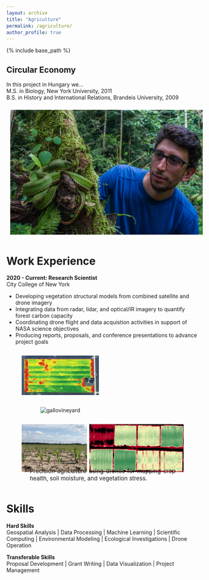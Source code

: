 ```yaml
---
layout: archive
title: "Agriculture"
permalink: /agriculture/
author_profile: true
---
```


{% include base_path %}


## Circular Economy
In this project in Hungary we...<br>
M.S. in Biology, New York University, 2011<br>
B.S. in History and International Relations, Brandeis University, 2009


<img style="float: center; padding: 10px 10px 10px 10px;" src="https://raw.githubusercontent.com/dstesser/dstesser.github.io/master/images/dt_eyelash_viper.png" width=800>


Work Experience
======
__2020 - Current: Research Scientist__<br>
City College of New York<br>
* Developing vegetation structural models from combined satellite and drone imagery<br>
* Integrating data from radar, lidar, and optical/IR imagery to quantify forest carbon capacity<br>
* Coordinating drone flight and data acquistion activities in support of NASA science objectives<br>
* Producing reports, proposals, and conference presentations to advance project goals


<div style="text-align: center;">
    <div style="display: flex; flex-wrap: wrap;">
        <figure style="width: 40%;">
            <img src="https://raw.githubusercontent.com/dstesser/dstesser.github.io/master/images/slantrangegallo.jpg" style="width: 100%;" alt="pindarvineyard">
        </figure>
        <div style="width: 20%;"></div> <!-- Add a spacer -->
        <figure style="width: 40%;">
            <img src="https://www.dropbox.com/scl/fi/nq44msdu5w1lhz92d5rxw/gallo_gif_reduced.gif?rlkey=cghxr284cq8wo7wsulhuqq45z&dl=0" style="width: 100%;" alt="gallovineyard">
        </figure>
        <figure style="width: 100%;">
            <img src="https://raw.githubusercontent.com/dstesser/dstesser.github.io/master/images/uf_russellranch_combined.png" style="width: 100%;">
            <figcaption style="font-size: 15px; max-width: 90%; text-align:justify; margin: 0 auto; margin-top: -15px;">Precision agriculture using drones for mapping crop health, soil moisture, and vegetation stress.</figcaption>
        </figure>
    </div>
</div>


Skills
======
__Hard Skills__<br>
Geospatial Analysis | Data Processing | Machine Learning | Scientific Computing | Environmental
Modeling | Ecological Investigations | Drone Operation<br>

__Transferable Skills__<br>
Proposal Development | Grant Writing | Data Visualization | Project Management<br>

